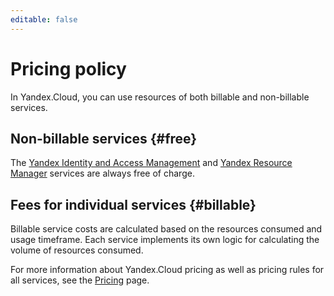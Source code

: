 ```yaml
---
editable: false
---
```

# Pricing policy

In Yandex.Cloud, you can use resources of both billable and non-billable services.

## Non-billable services {#free}

The [Yandex Identity and Access Management](../iam/pricing.md) and [Yandex Resource Manager](../resource-manager/pricing.md) services are always free of charge.

## Fees for individual services {#billable}

Billable service costs are calculated based on the resources consumed and usage timeframe. Each service implements its own logic for calculating the volume of resources consumed.

For more information about Yandex.Cloud pricing as well as pricing rules for all services, see the [Pricing](https://cloud.yandex.ru/prices) page.

